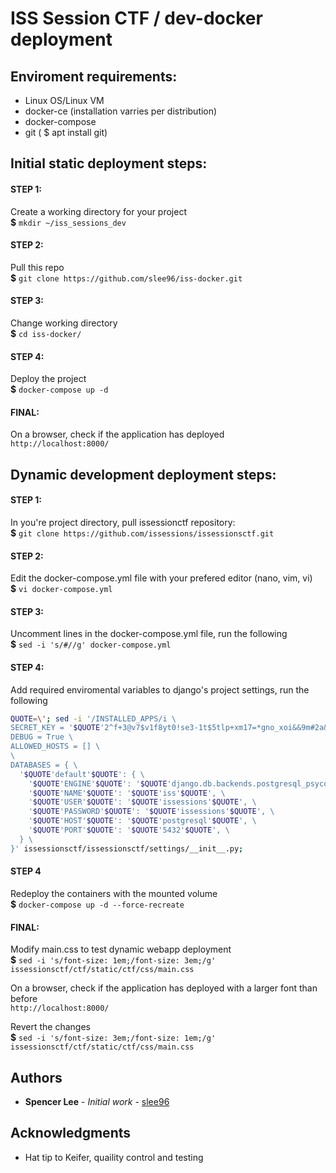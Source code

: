 # ISS Session CTF / dev-docker deployment

## Enviroment requirements:
  - Linux OS/Linux VM
  - docker-ce (installation varries per distribution)
  - docker-compose  
  - git ( $ apt install git) 

## Initial static deployment steps:
  #### STEP 1: 
  Create a working directory for your project \
    **$** `mkdir ~/iss_sessions_dev`

  #### STEP 2:
  Pull this repo \
    **$** `git clone https://github.com/slee96/iss-docker.git`

  #### STEP 3:
  Change working directory \
  **$** `cd iss-docker/`

  #### STEP 4:
  Deploy the project \
  **$** `docker-compose up -d`

  #### FINAL:
  On a browser, check if the application has deployed \
  `http://localhost:8000/` 

## Dynamic development deployment steps:
  #### STEP 1:
  In you're project directory, pull issessionctf repository: \
  **$** `git clone https://github.com/issessions/issessionsctf.git`

  #### STEP 2:
  Edit the docker-compose.yml file with your prefered editor (nano, vim, vi) \
  **$** `vi docker-compose.yml`

  #### STEP 3:
  Uncomment lines in the docker-compose.yml file, run the following \
  **$** `sed -i 's/#//g' docker-compose.yml`

  #### STEP 4:
  Add required enviromental variables to django's project settings, run the following 
  ```bash
  QUOTE=\'; sed -i '/INSTALLED_APPS/i \
  SECRET_KEY = '$QUOTE'2^f+3@v7$v1f8yt0!se3-1t$5tlp+xm17=*gno_xoi&&9m#2a&'$QUOTE' \
  DEBUG = True \
  ALLOWED_HOSTS = [] \
  \
  DATABASES = { \
    '$QUOTE'default'$QUOTE': { \
      '$QUOTE'ENGINE'$QUOTE': '$QUOTE'django.db.backends.postgresql_psycopg2'$QUOTE', \
      '$QUOTE'NAME'$QUOTE': '$QUOTE'iss'$QUOTE', \
      '$QUOTE'USER'$QUOTE': '$QUOTE'issessions'$QUOTE', \
      '$QUOTE'PASSWORD'$QUOTE': '$QUOTE'issessions'$QUOTE', \
      '$QUOTE'HOST'$QUOTE': '$QUOTE'postgresql'$QUOTE', \
      '$QUOTE'PORT'$QUOTE': '$QUOTE'5432'$QUOTE', \
    } \
  }' issessionsctf/issessionsctf/settings/__init__.py;
  ```
  
  #### STEP 4
  Redeploy the containers with the mounted volume \
  **$** `docker-compose up -d --force-recreate`

  #### FINAL:
  Modify main.css to test dynamic webapp deployment  \
  **$** `sed -i 's/font-size: 1em;/font-size: 3em;/g' issessionsctf/ctf/static/ctf/css/main.css`

  On a browser, check if the application has deployed with a larger font than before \
  `http://localhost:8000/`

  Revert the changes \
  **$** `sed -i 's/font-size: 3em;/font-size: 1em;/g' issessionsctf/ctf/static/ctf/css/main.css`

## Authors

* **Spencer Lee** - *Initial work* - [slee96](https://github.com/slee96)

## Acknowledgments
* Hat tip to Keifer, quaility control and testing 
